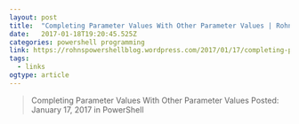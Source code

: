 ```yaml
---
layout: post 
title:  "Completing Parameter Values With Other Parameter Values | Rohn's Blog" 
date:   2017-01-18T19:20:45.525Z 
categories: powershell programming
link: https://rohnspowershellblog.wordpress.com/2017/01/17/completing-parameter-values-with-other-parameter-values/?utm_content=buffercf704&utm_medium=social&utm_source=twitter.com&utm_campaign=buffer 
tags:
  - links
ogtype: article 
---
```


> Completing Parameter Values With Other Parameter Values
Posted: January 17, 2017 in PowerShell	